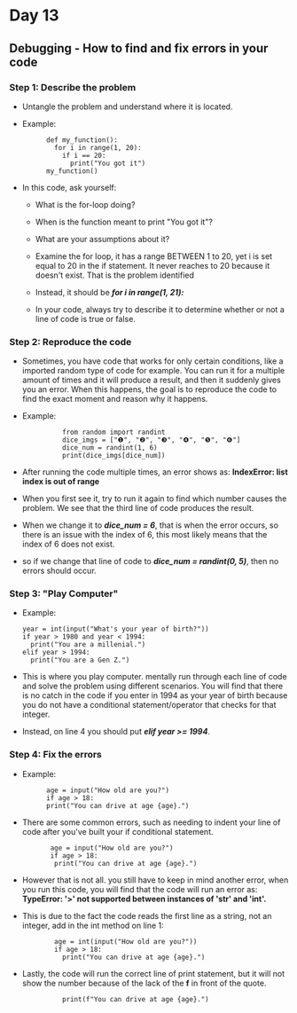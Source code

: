 # Day 13

## Debugging - How to find and fix errors in your code

### Step 1: Describe the problem

- Untangle the problem and understand where it is located.

- Example:

            def my_function():
              for i in range(1, 20):
                if i == 20:
                  print("You got it")
            my_function()

- In this code, ask yourself:

  - What is the for-loop doing?

  - When is the function meant to print "You got it"?

  - What are your assumptions about it?

  - Examine the for loop, it has a range BETWEEN 1 to 20, yet i is set equal to 20 in the if statement. It never reaches to 20 because it doesn't exist. That is the problem identified

  - Instead, it should be ***for i in range(1, 21):***

  - In your code, always try to describe it to determine whether or not a line of code is true or false.

### Step 2: Reproduce the code

- Sometimes, you have code that works for only certain conditions, like a imported random type of code for example. You can run it for a multiple amount of times and it will produce a result, and then it suddenly gives you an error. When this happens, the goal is to reproduce the code to find the exact moment and reason why it happens.

- Example:

                from random import randint
                dice_imgs = ["❶", "❷", "❸", "❹", "❺", "❻"]
                dice_num = randint(1, 6)
                print(dice_imgs[dice_num])

- After running the code multiple times, an error shows as: **IndexError: list index is out of range**

- When you first see it, try to run it again to find which number causes the problem. We see that the third line of code produces the result.

- When we change it to ***dice_num = 6***, that is when the error occurs, so there is an issue with the index of 6, this most likely means that the index of 6 does not exist.

- so if we change that line of code to ***dice_num = randint(0, 5)***, then no errors should occur.

### Step 3: "Play Computer"

- Example: 

      year = int(input("What's your year of birth?"))
      if year > 1980 and year < 1994:
        print("You are a millenial.")
      elif year > 1994:
        print("You are a Gen Z.")

- This is where you play computer. mentally run through each line of code and solve the problem using different scenarios. You will find that there is no catch in the code if you enter in 1994 as your year of birth because you do not have a conditional statement/operator that checks for that integer.

- Instead, on line 4 you should put ***elif year >= 1994***.

### Step 4: Fix the errors

- Example:

            age = input("How old are you?")
            if age > 18:
            print("You can drive at age {age}.")

- There are some common errors, such as needing to indent your line of code after you've built your if conditional statement.

             age = input("How old are you?")
             if age > 18:
              print("You can drive at age {age}.")

- However that is not all. you still have to keep in mind another error, when you run this code, you will find that the code will run an error as: **TypeError: '>' not supported between instances of 'str' and 'int'.**

- This is due to the fact the code reads the first line as a string, not an integer, add in the int method on line 1:

              age = int(input("How old are you?"))
              if age > 18:
                print("You can drive at age {age}.")

- Lastly, the code will run the correct line of print statement, but it will not show the number because of the lack of the **f** in front of the quote.

                print(f"You can drive at age {age}.")
